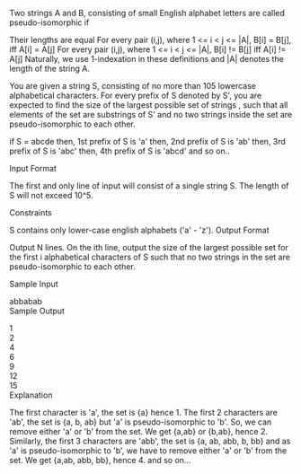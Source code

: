 Two strings A and B, consisting of small English alphabet letters are called pseudo-isomorphic if

Their lengths are equal
For every pair (i,j), where 1 <= i < j <= |A|, B[i] = B[j], iff A[i] = A[j]
For every pair (i,j), where 1 <= i < j <= |A|, B[i] != B[j] iff A[i] != A[j]
Naturally, we use 1-indexation in these definitions and |A| denotes the length of the string A.

You are given a string S, consisting of no more than 105 lowercase alphabetical characters. For every prefix of S denoted by S', you are expected to find the size of the largest possible set of strings , such that all elements of the set are substrings of S' and no two strings inside the set are pseudo-isomorphic to each other.

if S = abcde
then, 1st prefix of S is 'a'
then, 2nd prefix of S is 'ab'
then, 3rd prefix of S is 'abc'
then, 4th prefix of S is 'abcd' and so on..

Input Format

The first and only line of input will consist of a single string S. The length of S will not exceed 10^5.

Constraints

S contains only lower-case english alphabets ('a' - 'z').
Output Format

Output N lines. On the ith line, output the size of the largest possible set for the first i alphabetical characters of S such that no two strings in the set are pseudo-isomorphic to each other.

Sample Input

abbabab  
Sample Output

1   
2   
4   
6   
9   
12   
15   
Explanation

The first character is 'a', the set is {a} hence 1.
The first 2 characters are 'ab', the set is {a, b, ab} but 'a' is pseudo-isomorphic to 'b'. So, we can remove either 'a' or 'b' from the set. We get {a,ab} or {b,ab}, hence 2.
Similarly, the first 3 characters are 'abb', the set is {a, ab, abb, b, bb} and as 'a' is pseudo-isomorphic to 'b', we have to remove either 'a' or 'b' from the set. We get {a,ab, abb, bb}, hence 4. and so on...
